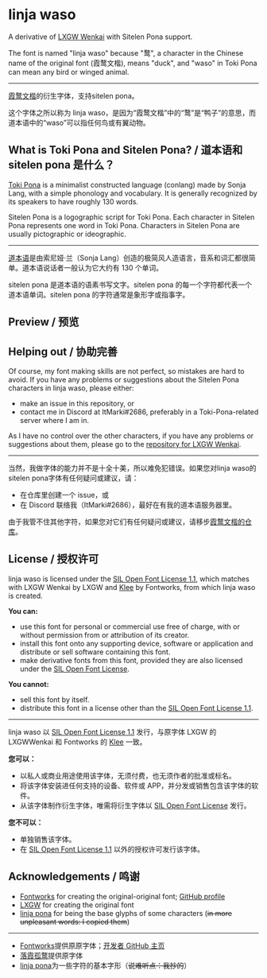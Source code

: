 # linja waso
A derivative of [LXGW Wenkai](https://github.com/lxgw/LxgwWenKai) with Sitelen Pona support. 

The font is named "linja waso" because "鹜", a character in the Chinese name of the original font (霞鹜文楷), means "duck", and "waso" in Toki Pona can mean any bird or winged animal.

----

[霞鹜文楷](https://github.com/lxgw/LxgwWenKai)的衍生字体，支持sitelen pona。

这个字体之所以称为 linja waso，是因为“霞鹜文楷”中的“鹜”是“鸭子”的意思，而道本语中的“waso”可以指任何鸟或有翼动物。

## What is Toki Pona and Sitelen Pona? / 道本语和 sitelen pona 是什么？

[Toki Pona](https://en.wikipedia.org/wiki/Toki_Pona) is a minimalist constructed language (conlang) made by Sonja Lang, with a simple phonology and vocabulary. It is generally recognized by its speakers to have roughly 130 words.

Sitelen Pona is a logographic script for Toki Pona. Each character in Sitelen Pona represents one word in Toki Pona. Characters in Sitelen Pona are usually pictographic or ideographic.

----

[道本语](https://zh.wikipedia.org/wiki/道本语)是由索尼娅·兰（Sonja Lang）创造的极简风人造语言，音系和词汇都很简单。道本语说话者一般认为它大约有 130 个单词。

sitelen pona 是道本语的语素书写文字。sitelen pona 的每一个字符都代表一个道本语单词。sitelen pona 的字符通常是象形字或指事字。

## Preview / 预览

## Helping out / 协助完善

Of course, my font making skills are not perfect, so mistakes are hard to avoid. If you have any problems or suggestions about the Sitelen Pona characters in linja waso, please either:
- make an issue in this repository, or
- contact me in Discord at ItMarki#2686, preferably in a Toki-Pona-related server where I am in.

As I have no control over the other characters, if you have any problems or suggestions about them, please go to the [repository for LXGW Wenkai](https://github.com/lxgw/LxgwWenKai).

----

当然，我做字体的能力并不是十全十美，所以难免犯错误。如果您对linja waso的sitelen pona字体有任何疑问或建议，请：
- 在仓库里创建一个 issue，或
- 在 Discord 联络我（ItMarki#2686），最好在有我的道本语服务器里。

由于我管不住其他字符，如果您对它们有任何疑问或建议，请移步[霞鹜文楷的仓库](https://github.com/lxgw/LxgwWenKai)。

## License / 授权许可

linja waso is licensed under the [SIL Open Font License 1.1](https://scripts.sil.org/OFL), which matches with LXGW Wenkai by LXGW and [Klee](https://github.com/fontworks-fonts/Klee) by Fontworks, from which linja waso is created.

**You can:**
- use this font for personal or commercial use free of charge, with or without permission from or attribution of its creator.
- install this font onto any supporting device, software or application and distribute or sell software containing this font.
- make derivative fonts from this font, provided they are also licensed under the [SIL Open Font License](https://scripts.sil.org/OFL).

**You cannot:**
- sell this font by itself.
- distribute this font in a license other than the [SIL Open Font License 1.1](https://scripts.sil.org/OFL).

----

linja waso 以 [SIL Open Font License 1.1](https://scripts.sil.org/OFL) 发行，与原字体 LXGW 的 LXGWWenkai 和 Fontworks 的 [Klee](https://github.com/fontworks-fonts/Klee) 一致。

**您可以：**
- 以私人或商业用途使用该字体，无须付费，也无须作者的批准或标名。
- 将该字体安装进任何支持的设备、软件或 APP，并分发或销售包含该字体的软件。
- 从该字体制作衍生字体，唯需将衍生字体以 [SIL Open Font License](https://scripts.sil.org/OFL) 发行。

**您不可以：**
- 单独销售该字体。
- 在 [SIL Open Font License 1.1](https://scripts.sil.org/OFL) 以外的授权许可发行该字体。

## Acknowledgements / 鸣谢

- [Fontworks](http://fontworks.co.jp) for creating the original-original font; [GitHub profile](https://github.com/fontworks-fonts/)
- [LXGW](https://github.com/lxgw/LxgwWenKai/) for creating the original font
- [linja pona](https://github.com/janSame/linja-pona) for being the base glyphs of some characters (~~in more unpleasant words: I copied them~~)

----

- [Fontworks](http://fontworks.co.jp)提供原原字体；[开发者 GitHub 主页](https://github.com/fontworks-fonts/)
- [落霞孤鹜](https://github.com/lxgw/)提供原字体
- [linja pona](https://github.com/janSame/linja-pona)为一些字符的基本字形（~~说难听点：我抄的~~）
